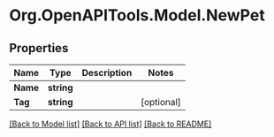 # Org.OpenAPITools.Model.NewPet
## Properties

Name | Type | Description | Notes
------------ | ------------- | ------------- | -------------
**Name** | **string** |  | 
**Tag** | **string** |  | [optional] 

[[Back to Model list]](../README.md#documentation-for-models) [[Back to API list]](../README.md#documentation-for-api-endpoints) [[Back to README]](../README.md)

